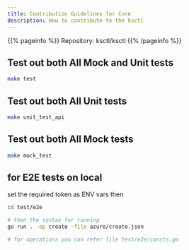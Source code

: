 ```yaml
---
title: Contribution Guidelines for Core
description: How to contribute to the ksctl
---
```


{{% pageinfo %}}
Repository: ksctl/ksctl
{{% /pageinfo %}}


## Test out both All Mock and Unit tests
```bash
make test
```

## Test out both All Unit tests
```bash
make unit_test_api
```

## Test out both All Mock tests
```bash
make mock_test
```

## for E2E tests on local
set the required token as ENV vars
then
```bash
cd test/e2e

# then the syntax for running
go run . -op create -file azure/create.json

# for operations you can refer file test/e2e/consts.go
```
